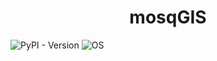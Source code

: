 <h1 style="text-align: center;">mosqGIS</h1>

![PyPI - Version](https://img.shields.io/pypi/v/mosqGIS)
![OS](https://img.shields.io/badge/OS-Linux-blue)

